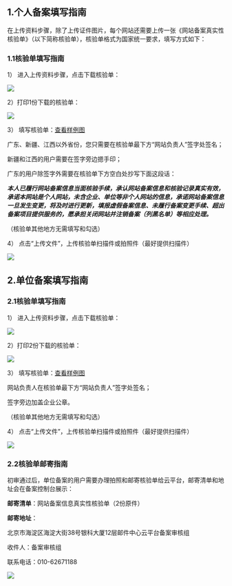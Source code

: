  
## 1.个人备案填写指南

在上传资料步骤，除了上传证件图片，每个网站还需要上传一张《网站备案真实性核验单》（以下简称核验单），核验单格式为国家统一要求，填写方式如下：

### 1.1核验单填写指南

1） 进入上传资料步骤，点击下载核验单：

![](http://imgcache.tce.fsphere.cn/static/mc.qcloudimg.com/static/img/2739c6b3e9efad8d746ce2fe5100f285/image.jpg)


2）打印1份下载的核验单：

![](http://imgcache.tce.fsphere.cn/static/mc.qcloudimg.com/static/img/7c54f6f0d7010ed9a2b9734049d4cdb1/2-3.png)

3） 填写核验单：[查看样例图](http://imgcache.tce.fsphere.cn/static/mc.qcloudimg.com/static/img/dc97b7c5cc43e7a2061c5c8809185c9e/image.jpg)

广东、新疆、江西以外省份，您只需要在核验单最下方“网站负责人”签字处签名；

新疆和江西的用户需要在签字旁边摁手印；

广东的用户除签字外需要在核验单下方空白处抄写下面这段话：

***本人已履行网站备案信息当面核验手续，承认网站备案信息和核验记录真实有效，承诺本网站是个人网站，未含企业、单位等非个人网站的信息，承诺网站备案信息一旦发生变更，将及时进行更新，填报虚假备案信息、未履行备案变更手续、超出备案项目提供服务的，愿承担关闭网站并注销备案（列黑名单）等相应处理。***

（核验单其他地方无需填写和勾选）

4） 点击“上传文件”，上传核验单扫描件或拍照件（最好提供扫描件）

![](http://imgcache.tce.fsphere.cn/static/mc.qcloudimg.com/static/img/fd9b66c63cdceb73c9b89698afff6f7b/image.jpg)


## 2.单位备案填写指南

### 2.1核验单填写指南

1） 进入上传资料步骤，点击下载核验单：

![](http://imgcache.tce.fsphere.cn/static/mc.qcloudimg.com/static/img/de9e8be4722e3c3581ccc330fb42c921/2-1.jpg)

2）打印2份下载的核验单：

![](http://imgcache.tce.fsphere.cn/static/mc.qcloudimg.com/static/img/7c54f6f0d7010ed9a2b9734049d4cdb1/2-3.png)

3） 填写核验单：[查看样例图](http://imgcache.tce.fsphere.cn/static/mc.qcloudimg.com/static/img/0e7f2dbdc1e9e620b27b6f1a09347e50/image.jpg)

网站负责人在核验单最下方“网站负责人”签字处签名；

签字旁边加盖企业公章。

（核验单其他地方无需填写和勾选）

4） 点击“上传文件”，上传核验单扫描件或拍照件（最好提供扫描件）

![](http://imgcache.tce.fsphere.cn/static/mc.qcloudimg.com/static/img/96116d6715529311ab65321f2a84db94/2-2.jpg)




### 2.2核验单邮寄指南

初审通过后，单位备案的用户需要办理拍照和邮寄核验单给云平台，邮寄清单和地址会在备案控制台展示：

**邮寄清单**：网站备案信息真实性核验单（2份原件）

**邮寄地址**：

北京市海淀区海淀大街38号银科大厦12层邮件中心云平台备案审核组

收件人：备案审核组

联系电话：010-62671188

![](http://imgcache.tce.fsphere.cn/static/mc.qcloudimg.com/static/img/1ebd35df99dcc88839d92e4b64f6d857/image.jpg)